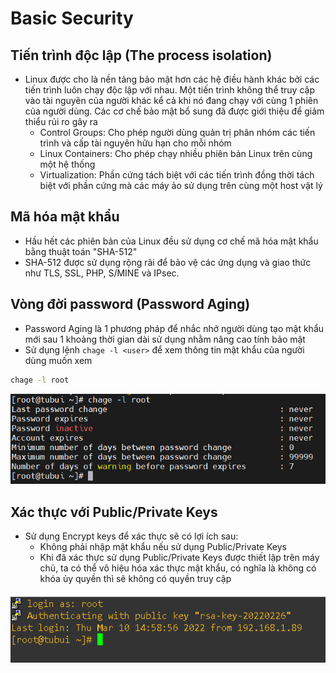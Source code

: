 # Basic Security
## Tiến trình độc lập (The process isolation)
- Linux được cho là nền tảng bảo mật hơn các hệ điều hành khác bởi các tiến trình luôn chạy độc lập với nhau. Một tiến trình không thể truy cập vào tài nguyên của người khác kể cả khi nó đang chạy với cùng 1 phiên của người dùng. Các cơ chế bảo mật bổ sung đã được giới thiệu để giảm thiểu rủi ro gây ra
	+ Control Groups: Cho phép người dùng quản trị phân nhóm các tiến trình và cấp tài nguyên hữu hạn cho mỗi nhóm
	+ Linux Containers: Cho phép chạy nhiều phiên bản Linux trên cùng một hệ thống 
	+ Virtualization: Phần cứng tách biệt với các tiến trình đồng thời tách biệt với phần cứng mà các máy ảo sử dụng trên cùng một host vật lý
## Mã hóa mật khẩu
- Hầu hết các phiên bản của Linux đều sử dụng cơ chế mã hóa mật khẩu bằng thuật toán "SHA-512"
- SHA-512 được sử dụng rộng rãi để bảo vệ các ứng dụng và giao thức như TLS, SSL, PHP, S/MINE và IPsec.
## Vòng đời password (Password Aging)
- Password Aging là 1 phương pháp để nhắc nhở người dùng tạo mật khẩu mới sau 1 khoảng thời gian dài sử dụng nhằm nâng cao tính bảo mật 
- Sử dụng lệnh `chage -l <user>` để xem thông tin mật khẩu của người dùng muốn xem
```sh
chage -l root
```

![](./images/chagepass.png)

## Xác thực với Public/Private Keys
- Sử dụng Encrypt keys để xác thực sẽ có lợi ích sau:
	+ Không phải nhập mật khẩu nếu sử dụng Public/Private Keys
	+ Khi đã xác thực sử dụng Public/Private Keys được thiết lập trên máy chủ, ta có thể vô hiệu hóa xác thực mật khẩu, có nghĩa là không có khóa ủy quyền thì sẽ không có quyền truy cập

![](./images/sshkey.png)
